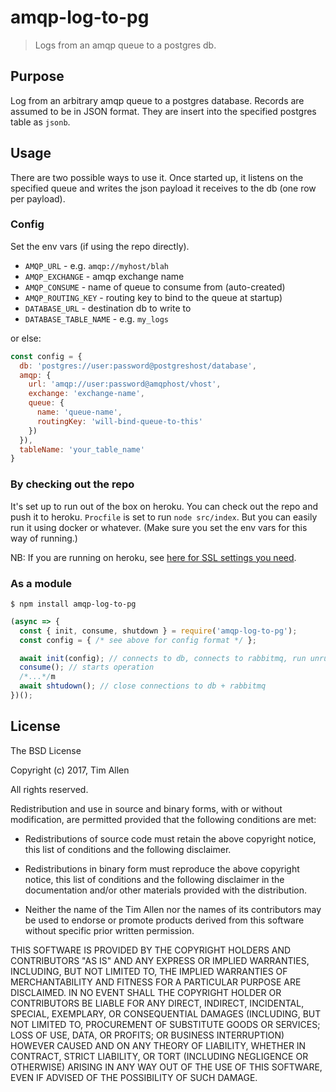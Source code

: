# amqp-log-to-pg
> Logs from an amqp queue to a postgres db.

## Purpose
Log from an arbitrary amqp queue to a postgres database.  Records are assumed
to be in JSON format.  They are insert into the specified postgres table as
`jsonb`.

## Usage

There are two possible ways to use it.
Once started up, it listens on the specified queue and writes the json
payload it receives to the db (one row per payload).

### Config

Set the env vars (if using the repo directly).
- `AMQP_URL` - e.g. `amqp://myhost/blah`
- `AMQP_EXCHANGE` - amqp exchange name
- `AMQP_CONSUME` - name of queue to consume from (auto-created)
- `AMQP_ROUTING_KEY` - routing key to bind to the queue at startup)
- `DATABASE_URL` - destination db to write to
- `DATABASE_TABLE_NAME` - e.g. `my_logs`

or else:

```js
const config = {
  db: 'postgres://user:password@postgreshost/database',
  amqp: {
    url: 'amqp://user:password@amqphost/vhost',
    exchange: 'exchange-name',
    queue: {
      name: 'queue-name',
      routingKey: 'will-bind-queue-to-this'
    })
  }),
  tableName: 'your_table_name'
}
```


### By checking out the repo

It's set up to run out of the box on heroku.  You can check out the repo and push it to heroku.
`Procfile` is set to run `node src/index`.  But you can easily run it using docker or whatever.
(Make sure you set the env vars for this way of running.)

NB: If you are running on heroku, see [here for SSL settings you
need](https://devcenter.heroku.com/articles/heroku-postgresql#connecting-in-node-js).
### As a module

```
$ npm install amqp-log-to-pg
```
```js
(async => {
  const { init, consume, shutdown } = require('amqp-log-to-pg');
  const config = { /* see above for config format */ };

  await init(config); // connects to db, connects to rabbitmq, run unrun migrations
  consume(); // starts operation
  /*...*/m
  await shtudown(); // close connections to db + rabbitmq
})();
```

## License

The BSD License

Copyright (c) 2017, Tim Allen

All rights reserved.

Redistribution and use in source and binary forms, with or without modification,
are permitted provided that the following conditions are met:

* Redistributions of source code must retain the above copyright notice, this
  list of conditions and the following disclaimer.

* Redistributions in binary form must reproduce the above copyright notice, this
  list of conditions and the following disclaimer in the documentation and/or
  other materials provided with the distribution.

* Neither the name of the Tim Allen nor the names of its
  contributors may be used to endorse or promote products derived from
  this software without specific prior written permission.

THIS SOFTWARE IS PROVIDED BY THE COPYRIGHT HOLDERS AND CONTRIBUTORS "AS IS" AND
ANY EXPRESS OR IMPLIED WARRANTIES, INCLUDING, BUT NOT LIMITED TO, THE IMPLIED
WARRANTIES OF MERCHANTABILITY AND FITNESS FOR A PARTICULAR PURPOSE ARE
DISCLAIMED. IN NO EVENT SHALL THE COPYRIGHT HOLDER OR CONTRIBUTORS BE LIABLE FOR
ANY DIRECT, INDIRECT, INCIDENTAL, SPECIAL, EXEMPLARY, OR CONSEQUENTIAL DAMAGES
(INCLUDING, BUT NOT LIMITED TO, PROCUREMENT OF SUBSTITUTE GOODS OR SERVICES;
LOSS OF USE, DATA, OR PROFITS; OR BUSINESS INTERRUPTION) HOWEVER CAUSED AND ON
ANY THEORY OF LIABILITY, WHETHER IN CONTRACT, STRICT LIABILITY, OR TORT
(INCLUDING NEGLIGENCE OR OTHERWISE) ARISING IN ANY WAY OUT OF THE USE OF THIS
SOFTWARE, EVEN IF ADVISED OF THE POSSIBILITY OF SUCH DAMAGE.

